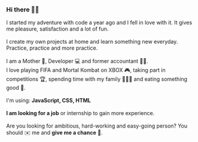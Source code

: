 ### Hi there 🙋‍♀️

I started my adventure with code a year ago and I fell in love with it. It gives me pleasure, satisfaction and a lot of fun.
<br><br>
I create my own projects at home and learn something new everyday. Practice, practice and more practice.
<br><br>
I am a Mother 🤱, Developer 💻 and former accountant 👩‍💻.
<br>
I love playing FIFA and Mortal Kombat on XBOX 🎮, taking part in competitions 🏆, spending time with my family 👨‍👩‍👧 and eating something good 🍕.
<br><br>
I'm using: **JavaScript, CSS, HTML**
<br><br>
**I am looking for a job** or internship to gain more experience.
<br><br>
Are you looking for ambitious, hard-working and easy-going person? You should ✉️ me and **give me a chance** 💌.
